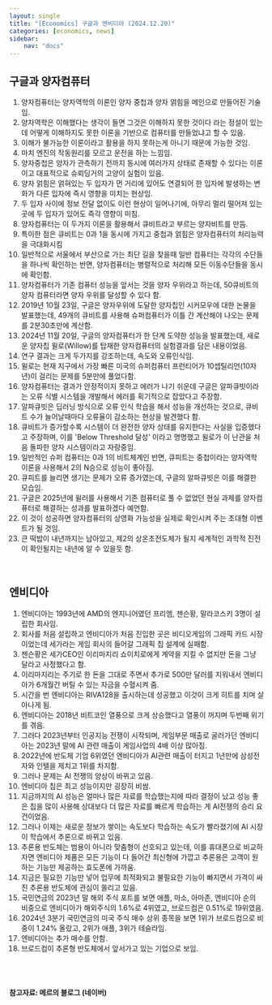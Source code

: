 ```yaml
---
layout: single
title: "[Economics] 구글과 엔비디아 (2024.12.20)"
categories: [economics, news]
sidebar:
    nav: "docs"
---
```


## 구글과 양자컴퓨터
1. 양자컴퓨터는 양자역학의 이론인 양자 중첩과 양자 얽힘을 메인으로 만들어진 기술임.
1. 양자역학은 이해했다는 생각이 들면 그것은 이해하지 못한 것이다 라는 정설이 있는데 어떻게 이해하지도 못한 이론을 기반으로 컴퓨터를 만들었냐고 할 수 있음.
1. 이해가 불가능한 이론이라고 활용을 하지 못하는게 아니기 때문에 가능한 것임.
1. 마치 엔진의 작동원리를 모르고 운전을 하는 느낌임.
1. 양자중첩은 양자가 관측하기 전까지 동시에 여러가지 상태로 존재할 수 있다는 이론이고 대표적으로 슈뢰딩거의 고양이 실험이 있음.
1. 양자 얽힘은 얽혀있는 두 입자가 먼 거리에 있어도 연결되어 한 입자에 발생하는 변화가 다른 입자에 즉시 영향을 미치는 현상임.
1. 두 입자 사이에 정보 전달 없이도 이런 현상이 일어나기에, 아무리 멀리 떨어져 있는 곳에 두 입자가 있어도 즉각 영향이 미침.
1. 양자컴퓨터는 이 두가지 이론을 활용해서 큐비트라고 부르는 양자비트를 만듬.
1. 특이한 점은 큐비트는 0과 1을 동시에 가지고 중첩과 얽힘은 양자컴퓨터의 처리능력을 극대화시킴
1. 일반적으로 서울에서 부산으로 가는 최단 길을 찾을때 일반 컴퓨터는 각각의 수단들을 하나씩 확인하는 반면, 양자컴퓨터는 병렬적으로 처리해 모든 이동수단들을 동시에 확인함.
1. 양자컴퓨터가 기존 컴퓨터 성능을 앞서는 것을 양자 우위라고 하는데, 50큐비트의 양자 컴퓨터라면 양자 우위를 달성할 수 있다 함.
1. 2019년 10월 23일, 구글은 양자우위에 도달한 양자칩인 시커모우에 대한 논물을 발표했는데, 49개의 큐비트를 사용해 슈퍼컴퓨터가 이틀 간 계산해야 나오는 문제를 2분30초만에 계산함.
1. 2024년 11월 20일, 구글의 양자컴퓨터가 한 단계 도약한 성능을 발표했는데, 새로운 양자칩 윌로(Willow)를 탑재한 양자컴퓨터의 실험결과를 담은 내용이었음.
1. 연구 결과는 크게 두가지를 강조하는데, 속도와 오류인식임.
1. 윌로는 현재 지구에서 가장 빠른 미국의 슈퍼컴퓨터 프런티어가 10셉틸리언(10자년)이 걸리는 문제를 5분만에 풀었다함.
1. 양자컴퓨터는 결과가 안정적이지 못하고 에러가 나기 쉬운데 구글은 알파큐빗이라는 오류 식별 시스템을 개발해서 에러를 획기적으로 잡았다고 주장함.
1. 알파큐빗은 딥러닝 방식으로 오류 인식 학습을 해서 성능을 개선하는 것으로, 큐비트 수가 늘어날때마다 오류율이 감소하는 현상을 발견했다 함.
1. 큐비트가 증가할수록 시스템이 더 완전한 양자 상태를 유지한다는 사실을 입증했다고 주장하며, 이를 'Below Threshold 달성' 이라고 명명했고 윌로가 이 난관을 처음 돌파한 양자 시스템이라고 자랑중임.
1. 일반적인 슈퍼 컴퓨터는 0과 1의 비트체계인 반면, 큐피트는 중첩이라는 양자역학 이론을 사용해서 2의 N승으로 성능이 좋아짐.
1. 큐피트를 늘리면 생기는 문제가 오류 증가였는데, 구글의 알파큐빗은 이를 해결한 모습임.
1. 구글은 2025년에 윌러를 사용해서 기존 컴퓨터로 풀 수 없었던 현실 과제를 양자컴퓨터로 해결하는 성과를 발표하겠다 예언함.
1. 이 것이 성공하면 양자컴퓨터의 상영화 가능성을 실제로 확인시켜 주는 초대형 이벤트가 될 것임.
1. 큰 떡밥이 내년까지는 남아있고, 제2의 상온초전도체가 될지 세계적인 과학적 진전이 확인될지는 내년에 알 수 있을듯 함.

<br/>

## 엔비디아
1. 엔비디아는 1993년에 AMD의 엔지니어였던 프리엠, 젠슨황, 말라코스키 3명이 설립한 회사임.
1. 회사를 처음 설립하고 엔비디아가 처음 진입한 곳은 비디오게임의 그래픽 카드 시장이었는데 세가라는 게임 회사의 들어갈 그래픽 칩 설계에 실패함.
1. 젠슨황은 세가CEO인 이리마지리 쇼이치로에게 계약을 지킬 수 없지만 돈을 그냥 달라고 사정했다고 함.
1. 이리마지리는 주기로 한 돈을 그대로 주면서 추가로 500만 달러를 지워내서 엔비디아가 6개월간 버틸 수 있는 자금을 수혈시켜 줌.
1. 시간을 번 엔비디아는 RIVA128을 출시하는데 성공했고 이것이 크게 히트를 치며 살아나게 됨.
1. 엔비디아는 2018년 비트코인 열풍으로 크게 상승했다고 열풍이 꺼지며 두번째 위기를 겪음.
1. 그러다 2023년부터 인공지능 전쟁이 시작되며, 게임부문 매출로 굴러가던 엔비디아는 2023년 말에 AI 관련 매출이 게임사업의 4배 이상 많아짐.
1. 2022년에 반도체 기업 6위였던 엔비디아가 AI관련 매출이 터지고 1년만에 삼성전자와 인텔을 제치고 1위를 차지함.
1. 그러나 문제는 AI 전쟁의 양상이 바뀌고 있음.
1. 엔비디아 칩은 최고 성능이지만 굉장히 비쌈.
1. 지금까지의 AI 성능은 얼마나 많은 자료를 학습했는지에 따라 결정이 났고 성능 좋은 칩을 많이 사용해 상대보다 더 많은 자료를 빠르게 학습하는 게 AI전쟁의 승리 요건이었음.
1. 그러나 이제는 새로운 정보가 쌓이는 속도보다 학습하는 속도가 빨라졌기에 AI 시장이 학습에서 추론으로 바뀌고 있음.
1. 추론용 반도체는 범용이 아니라 맞춤형이 선호되고 있는데, 이를 휴대폰으로 비교하자면 엔비디아 제품은 모든 기능이 다 들어간 최신형에 가깝고 추론용은 고객이 원하는 기능만 제공하는 효도폰에 가까움.
1. 지금은 필요한 기능만 넣어 업무에 최적화되고 불필요한 기능이 빠지면서 가격이 싸진 추론용 반도체에 관심이 쏠리고 있음.
1. 국민연금의 2023년 말 해외 주식 포트를 보면 애플, 마소, 아마존, 엔비디아 순의 비중으로 엔비디아가 해외주식의 1.6%로 4위였고, 브로드컴은 0.51%로 19위였음.
1. 2024년 3분기 국민연금의 미국 주식 매수 상위 종목을 보면 1위가 브로드컴으로 비중이 1.24% 올랐고, 2위가 애플, 3위가 테슬라임.
1. 엔비디아는 추가 매수를 안함.
1. 브로드컴이 추론형 반도체에서 앞서가고 있는 기업으로 보임.



<br/>
<br/>

#### 참고자료: 메르의 블로그 (네이버) 
